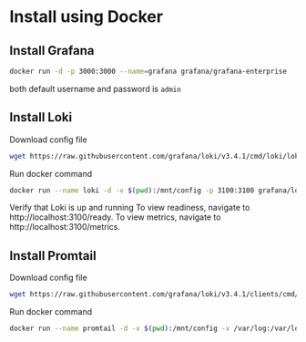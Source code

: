 # Install using Docker

## Install Grafana
```bash
docker run -d -p 3000:3000 --name=grafana grafana/grafana-enterprise
```

both default username and password is `admin`

## Install Loki
Download config file
```bash
wget https://raw.githubusercontent.com/grafana/loki/v3.4.1/cmd/loki/loki-local-config.yaml -O loki-config.yaml
```

Run docker command
```bash
docker run --name loki -d -v $(pwd):/mnt/config -p 3100:3100 grafana/loki: -config.file=/mnt/config/loki-config.yaml
```

Verify that Loki is up and running
To view readiness, navigate to http://localhost:3100/ready.
To view metrics, navigate to http://localhost:3100/metrics.


## Install Promtail
Download config file
```bash
wget https://raw.githubusercontent.com/grafana/loki/v3.4.1/clients/cmd/promtail/promtail-docker-config.yaml -O promtail-config.yaml
```

Run docker command
```bash
docker run --name promtail -d -v $(pwd):/mnt/config -v /var/log:/var/log --link loki grafana/promtail:3.4.1 -config.file=/mnt/config/promtail-config.yaml
```
